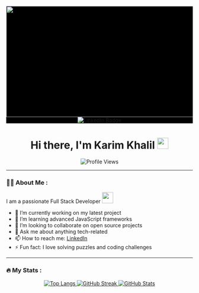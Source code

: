 <div id="header" align="center" style="background-color: black;">
  <img src="https://media.giphy.com/media/qgQUggAC3Pfv687qPC/giphy.gif" width="600" height="300"/>
</div>

<div id="badges" align="center" style="background-color: black;">
  <a href="https://www.linkedin.com/in/karim-khalil-3390951b3/">
    <img src="https://img.shields.io/badge/LinkedIn-blue?style=for-the-badge&logo=linkedin&logoColor=white" alt="LinkedIn Badge"/>
  </a>
</div>

<h1 align="center">Hi there, I'm Karim Khalil <img src="https://media.giphy.com/media/hvRJCLFzcasrR4ia7z/giphy.gif" width="30px"/></h1>

<div align="center">
  <img src="https://komarev.com/ghpvc/?username=KarimKhalil33&style=flat-square&color=blue" alt="Profile Views"/>
</div>

---

### 👨‍💻 About Me :
I am a passionate Full Stack Developer <img src="https://media.giphy.com/media/26tn33aiTi1jkl6H6/giphy.gif" width="30px"/>

- 🔭 I’m currently working on my latest project
- 🌱 I’m learning advanced JavaScript frameworks
- 👯 I’m looking to collaborate on open source projects
- 💬 Ask me about anything tech-related
- 📫 How to reach me: [LinkedIn](https://www.linkedin.com/in/karim-khalil-3390951b3/)
- ⚡ Fun fact: I love solving puzzles and coding challenges

---

### :fire: My Stats :
<div align="center">
  <a href="https://github.com/anuraghazra/github-readme-stats">
    <img src="https://github-readme-stats.vercel.app/api/top-langs/?username=KarimKhalil33&layout=compact&theme=vision-friendly-dark" alt="Top Langs"/>
  </a>
  <a href="https://git.io/streak-stats">
    <img src="http://github-readme-streak-stats.herokuapp.com?user=KarimKhalil33&theme=dark&background=000000" alt="GitHub Streak"/>
  </a>
  <a href="https://github.com/anuraghazra/github-readme-stats">
    <img src="https://github-readme-stats.vercel.app/api?username=KarimKhalil33&show_icons=true&theme=radical" alt="GitHub Stats"/>
  </a>
</div>
